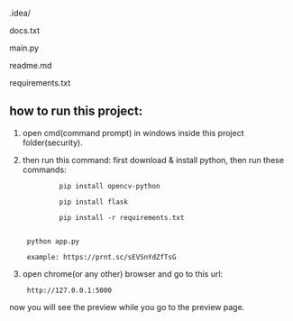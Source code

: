 .idea/

docs.txt

main.py

readme.md

requirements.txt


how to run this project: 
-------------------------
1. open cmd(command prompt) in windows inside this project folder(security).

2. then run this command:
        first download & install python, then run these commands: 
        
                pip install opencv-python

                pip install flask

                pip install -r requirements.txt

        
        python app.py

        example: https://prnt.sc/sEVSnYdZfTsG

3. open chrome(or any other) browser and go to this url:  
        
        http://127.0.0.1:5000


now you will see the preview while you go to the preview page.


